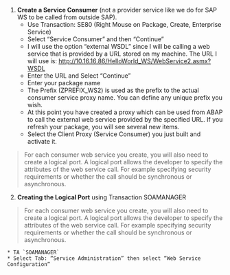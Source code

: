 1. **Create a Service Consumer** (not a provider service like we do for SAP WS to be called from outside SAP).
    * Use Transaction: SE80 (Right Mouse on Package, Create, Enterprise Service)
    * Select “Service Consumer” and then “Continue”
    * I will use the option “external WSDL” since I will be calling a web service that is provided by a URL stored on my machine.  The URL I will use is: http://10.16.16.86/HelloWorld_WS/WebService2.asmx?WSDL
    * Enter the URL and Select “Continue”
    * Enter your package name
    * The Prefix (ZPREFIX_WS2) is used as the prefix to the actual consumer service proxy name.  You can define any unique prefix you wish.
    * At this point you have created a proxy which can be used from ABAP to call the external web service provided by the specified URL.  If you refresh your package, you will see several new items. 
    * Select the Client Proxy (Service Consumer) you just built and activate it.
> For each consumer web service you create, you will also need to create a logical port.  A logical port allows the developer to specify the attributes of the web service call.  For example specifying security requirements or whether the call should be synchronous or asynchronous.
2. **Creating the Logical Port** using Transaction SOAMANAGER
> For each consumer web service you create, you will also need to create a logical port.  A logical port allows the developer to specify the attributes of the web service call.  For example specifying security requirements or whether the call should be synchronous or asynchronous.    

    * TA `SOAMANAGER`
    * Select Tab: “Service Administration” then select “Web Service Configuration”
